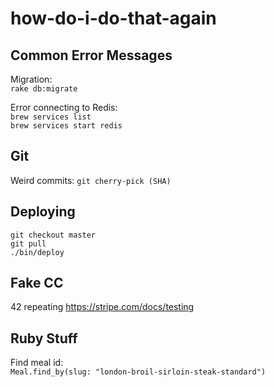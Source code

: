 # how-do-i-do-that-again
## Common Error Messages

Migration:<br>
`rake db:migrate`

Error connecting to Redis:<br>
`brew services list`<br>
`brew services start redis`

## Git

Weird commits: `git cherry-pick (SHA)`

## Deploying
`git checkout master`<br>
`git pull`<br>
`./bin/deploy`

## Fake CC <br>
42 repeating
https://stripe.com/docs/testing

## Ruby Stuff

Find meal id:<br>
`Meal.find_by(slug: "london-broil-sirloin-steak-standard")`
